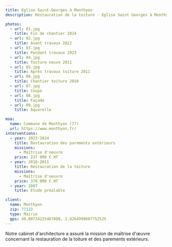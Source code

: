 ```yaml
---
title: Eglise Saint-Georges à Monthyon
description: Restauration de la toiture - Eglise Saint Georges à Monthyon

photos:
  - url: 01.jpg
    title: Fin de chantier 2024
  - url: 02.jpg
    title: Avant travaux 2022
  - url: 03.jpg
    title: Pendant travaux 2023
  - url: 04.jpg
    title: Toiture neuve 2011
  - url: 05.jpg
    title: Après travaux toiture 2011
  - url: 06.jpg
    title: Chantier toiture 2010
  - url: 07.jpg
    title: Coupe
  - url: 08.jpg
    title: Façade
  - url: 09.jpg
    title: Aquarelle

moa:
  name: Commune de Monthyon (77)
  url: https://www.monthyon.fr/
interventions:
  - year: 2023-2024
    title: Restauration des parements extérieurs
    missions:
      - Maîtrise d'oeuvre
    price: 237 000 € HT
  - year: 2010-2011
    title: Restauration de la toiture
    missions:
      - Maîtrise d'oeuvre
    price: 370 000 € HT
  - year: 2007
    title: Etude préalable

client:
  name: Monthyon
  zip: 77122
  type: Mairie
  gps: 49.00724225467008, 2.8264998607752525
---
```


Notre cabinet d'architecture a assuré la mission de maîtrise d'œuvre concernant
la restauration de la toiture et des parements extérieurs.
